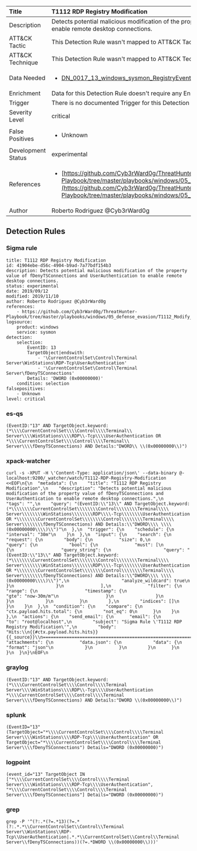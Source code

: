 | Title                | T1112 RDP Registry Modification                                                                                                                                                 |
|:---------------------|:------------------------------------------------------------------------------------------------------------------------------------------------------------|
| Description          | Detects potential malicious modification of the property value of fDenyTSConnections and UserAuthentication to enable remote desktop connections.                                                                                                                                           |
| ATT&amp;CK Tactic    |   This Detection Rule wasn't mapped to ATT&amp;CK Tactic yet  |
| ATT&amp;CK Technique |  This Detection Rule wasn't mapped to ATT&amp;CK Technique yet  |
| Data Needed          | <ul><li>[DN_0017_13_windows_sysmon_RegistryEvent](../Data_Needed/DN_0017_13_windows_sysmon_RegistryEvent.md)</li></ul>  |
| Enrichment           |  Data for this Detection Rule doesn't require any Enrichments.  |
| Trigger              |  There is no documented Trigger for this Detection Rule yet  |
| Severity Level       | critical |
| False Positives      | <ul><li>Unknown</li></ul>  |
| Development Status   | experimental |
| References           | <ul><li>[https://github.com/Cyb3rWard0g/ThreatHunter-Playbook/tree/master/playbooks/windows/05_defense_evasion/T1112_Modify_Registry/enable_rdp_registry.md](https://github.com/Cyb3rWard0g/ThreatHunter-Playbook/tree/master/playbooks/windows/05_defense_evasion/T1112_Modify_Registry/enable_rdp_registry.md)</li></ul>  |
| Author               | Roberto Rodriguez @Cyb3rWard0g |


## Detection Rules

### Sigma rule

```
title: T1112 RDP Registry Modification
id: 41904ebe-d56c-4904-b9ad-7a77bdf154b3
description: Detects potential malicious modification of the property value of fDenyTSConnections and UserAuthentication to enable remote desktop connections.
status: experimental
date: 2019/09/12
modified: 2019/11/10
author: Roberto Rodriguez @Cyb3rWard0g
references:
    - https://github.com/Cyb3rWard0g/ThreatHunter-Playbook/tree/master/playbooks/windows/05_defense_evasion/T1112_Modify_Registry/enable_rdp_registry.md
logsource:
    product: windows
    service: sysmon
detection:
    selection:
        EventID: 13
        TargetObject|endswith:
            - '\CurrentControlSet\Control\Terminal Server\WinStations\RDP-Tcp\UserAuthentication'
            - '\CurrentControlSet\Control\Terminal Server\fDenyTSConnections'
        Details: 'DWORD (0x00000000)'
    condition: selection
falsepositives:
    - Unknown
level: critical
```





### es-qs
    
```
(EventID:"13" AND TargetObject.keyword:(*\\\\CurrentControlSet\\\\Control\\\\Terminal\\ Server\\\\WinStations\\\\RDP\\-Tcp\\\\UserAuthentication OR *\\\\CurrentControlSet\\\\Control\\\\Terminal\\ Server\\\\fDenyTSConnections) AND Details:"DWORD\\ \\(0x00000000\\)")
```


### xpack-watcher
    
```
curl -s -XPUT -H \'Content-Type: application/json\' --data-binary @- localhost:9200/_watcher/watch/T1112-RDP-Registry-Modification <<EOF\n{\n  "metadata": {\n    "title": "T1112 RDP Registry Modification",\n    "description": "Detects potential malicious modification of the property value of fDenyTSConnections and UserAuthentication to enable remote desktop connections.",\n    "tags": "",\n    "query": "(EventID:\\"13\\" AND TargetObject.keyword:(*\\\\\\\\CurrentControlSet\\\\\\\\Control\\\\\\\\Terminal\\\\ Server\\\\\\\\WinStations\\\\\\\\RDP\\\\-Tcp\\\\\\\\UserAuthentication OR *\\\\\\\\CurrentControlSet\\\\\\\\Control\\\\\\\\Terminal\\\\ Server\\\\\\\\fDenyTSConnections) AND Details:\\"DWORD\\\\ \\\\(0x00000000\\\\)\\")"\n  },\n  "trigger": {\n    "schedule": {\n      "interval": "30m"\n    }\n  },\n  "input": {\n    "search": {\n      "request": {\n        "body": {\n          "size": 0,\n          "query": {\n            "bool": {\n              "must": [\n                {\n                  "query_string": {\n                    "query": "(EventID:\\"13\\" AND TargetObject.keyword:(*\\\\\\\\CurrentControlSet\\\\\\\\Control\\\\\\\\Terminal\\\\ Server\\\\\\\\WinStations\\\\\\\\RDP\\\\-Tcp\\\\\\\\UserAuthentication OR *\\\\\\\\CurrentControlSet\\\\\\\\Control\\\\\\\\Terminal\\\\ Server\\\\\\\\fDenyTSConnections) AND Details:\\"DWORD\\\\ \\\\(0x00000000\\\\)\\")",\n                    "analyze_wildcard": true\n                  }\n                }\n              ],\n              "filter": {\n                "range": {\n                  "timestamp": {\n                    "gte": "now-30m/m"\n                  }\n                }\n              }\n            }\n          }\n        },\n        "indices": []\n      }\n    }\n  },\n  "condition": {\n    "compare": {\n      "ctx.payload.hits.total": {\n        "not_eq": 0\n      }\n    }\n  },\n  "actions": {\n    "send_email": {\n      "email": {\n        "to": "root@localhost",\n        "subject": "Sigma Rule \'T1112 RDP Registry Modification\'",\n        "body": "Hits:\\n{{#ctx.payload.hits.hits}}{{_source}}\\n================================================================================\\n{{/ctx.payload.hits.hits}}",\n        "attachments": {\n          "data.json": {\n            "data": {\n              "format": "json"\n            }\n          }\n        }\n      }\n    }\n  }\n}\nEOF\n
```


### graylog
    
```
(EventID:"13" AND TargetObject.keyword:(*\\\\CurrentControlSet\\\\Control\\\\Terminal Server\\\\WinStations\\\\RDP\\-Tcp\\\\UserAuthentication *\\\\CurrentControlSet\\\\Control\\\\Terminal Server\\\\fDenyTSConnections) AND Details:"DWORD \\(0x00000000\\)")
```


### splunk
    
```
(EventID="13" (TargetObject="*\\\\CurrentControlSet\\\\Control\\\\Terminal Server\\\\WinStations\\\\RDP-Tcp\\\\UserAuthentication" OR TargetObject="*\\\\CurrentControlSet\\\\Control\\\\Terminal Server\\\\fDenyTSConnections") Details="DWORD (0x00000000)")
```


### logpoint
    
```
(event_id="13" TargetObject IN ["*\\\\CurrentControlSet\\\\Control\\\\Terminal Server\\\\WinStations\\\\RDP-Tcp\\\\UserAuthentication", "*\\\\CurrentControlSet\\\\Control\\\\Terminal Server\\\\fDenyTSConnections"] Details="DWORD (0x00000000)")
```


### grep
    
```
grep -P '^(?:.*(?=.*13)(?=.*(?:.*.*\\CurrentControlSet\\Control\\Terminal Server\\WinStations\\RDP-Tcp\\UserAuthentication|.*.*\\CurrentControlSet\\Control\\Terminal Server\\fDenyTSConnections))(?=.*DWORD \\(0x00000000\\)))'
```




